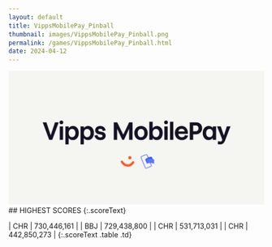 ```yaml
---
layout: default
title: VippsMobilePay_Pinball
thumbnail: images/VippsMobilePay_Pinball.png
permalink: /games/VippsMobilePay_Pinball.html
date: 2024-04-12
---
```


<img src="../images/VippsMobilePay_Pinball.png" class="gameThumbnail img-fluid mx-auto align-middle">
## HIGHEST SCORES
{:.scoreText}

| CHR | 730,446,161 | 
| BBJ | 729,438,800 | 
| CHR | 531,713,031 | 
| CHR | 442,850,273 | 
{:.scoreText .table .td}
